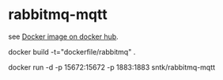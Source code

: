# rabbitmq-mqtt

see [Docker image on docker hub](https://registry.hub.docker.com/u/sntk/rabbitmq-mqtt/).

docker build -t="dockerfile/rabbitmq" .

docker run -d -p 15672:15672 -p 1883:1883 sntk/rabbitmq-mqtt

